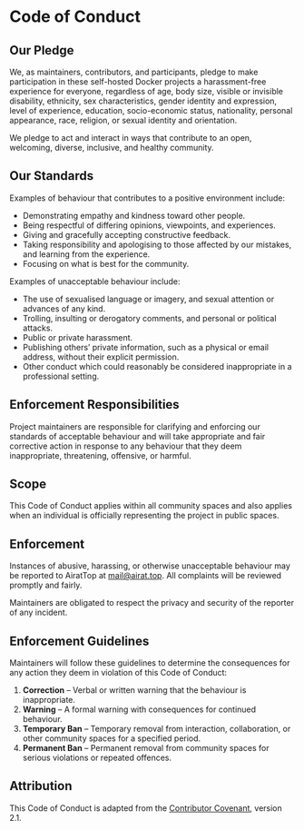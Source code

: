 # Code of Conduct

## Our Pledge

We, as maintainers, contributors, and participants, pledge to make participation in these self-hosted Docker projects a harassment-free experience for everyone, regardless of age, body size, visible or invisible disability, ethnicity, sex characteristics, gender identity and expression, level of experience, education, socio-economic status, nationality, personal appearance, race, religion, or sexual identity and orientation.

We pledge to act and interact in ways that contribute to an open, welcoming, diverse, inclusive, and healthy community.

## Our Standards

Examples of behaviour that contributes to a positive environment include:

- Demonstrating empathy and kindness toward other people.
- Being respectful of differing opinions, viewpoints, and experiences.
- Giving and gracefully accepting constructive feedback.
- Taking responsibility and apologising to those affected by our mistakes, and learning from the experience.
- Focusing on what is best for the community.

Examples of unacceptable behaviour include:

- The use of sexualised language or imagery, and sexual attention or advances of any kind.
- Trolling, insulting or derogatory comments, and personal or political attacks.
- Public or private harassment.
- Publishing others’ private information, such as a physical or email address, without their explicit permission.
- Other conduct which could reasonably be considered inappropriate in a professional setting.

## Enforcement Responsibilities

Project maintainers are responsible for clarifying and enforcing our standards of acceptable behaviour and will take appropriate and fair corrective action in response to any behaviour that they deem inappropriate, threatening, offensive, or harmful.

## Scope

This Code of Conduct applies within all community spaces and also applies when an individual is officially representing the project in public spaces.

## Enforcement

Instances of abusive, harassing, or otherwise unacceptable behaviour may be reported to AiratTop at [mail@airat.top](mailto:mail@airat.top). All complaints will be reviewed promptly and fairly.

Maintainers are obligated to respect the privacy and security of the reporter of any incident.

## Enforcement Guidelines

Maintainers will follow these guidelines to determine the consequences for any action they deem in violation of this Code of Conduct:

1. **Correction** – Verbal or written warning that the behaviour is inappropriate.
2. **Warning** – A formal warning with consequences for continued behaviour.
3. **Temporary Ban** – Temporary removal from interaction, collaboration, or other community spaces for a specified period.
4. **Permanent Ban** – Permanent removal from community spaces for serious violations or repeated offences.

## Attribution

This Code of Conduct is adapted from the [Contributor Covenant](https://www.contributor-covenant.org), version 2.1.
